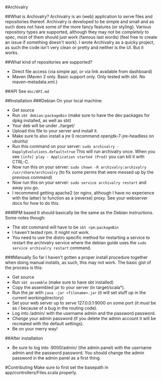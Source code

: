 #Archivalry

##What is Archivalry?
Archivalry is an (web) application to serve files and repositories thereof.
Archivalry is developed to be simple and small and as such does not have some of the more fancy features (or styling).
Various repository types are supported, although they may not be *completely* to spec, most of them should just work (famous last words) (feel free to create an issue if something doesn't work).
I wrote Archivalry as a quicky project, as such the code isn't very clean or pretty and neither is the UI. But it works.

##What kind of repositories are supported?
* Direct file access (via simple api, or via link available from dashboard)
* Maven (Maven 2 only. Basic support only. Only tested with sbt. No maven-metadata.xml.)

##API
See ````doc/API.md````

##Installation
###Debian
On your local machine:
* Get source
* Run ````sbt debian:packageBin```` (make sure to have the dev packages for dpkg installed, as well as sbt)
* Your deb will be under ./target/
* Upload this file to your server and install it.
* Make sure to also install a jre (I recommend openjdk-7-jre-headless on ubuntu)
* Run this command on your server: ````sudo archivalry -DapplyEvolutions.default=true```` This will run archivalry once. When you see ````[info] play - Application started (Prod)```` you can kill it with CTRL-C.
* Now run this on your server: ````sudo chown -R archivalry:archivalry /usr/share/archivalry```` (to fix some perms that were messed up by the previous command)
* Now run this on your server: ````sudo service archivalry restart```` and away you go.
* I recommend getting apache2 (or nginx, although I have no experience with the latter) to function as a (reverse) proxy. See your webserver docs for how to do this.

###RPM based
It should basically be the same as the Debian instructions.
Some notes though:
* The sbt command will have to be ````sbt rpm:packageBin````
* I haven't tested rpm. It might not work.
* You need to use the distro specific method for restarting a service to restart the archivalry service where the debian guide uses the ````sudo service archivalry restart```` command.

###Manually
So far I haven't gotten a proper install procedure together when doing manual installs, as such, this may not work.
The basic gist of the process is this:
* Get source
* Run ````sbt assemble```` (make sure to have sbt installed)
* Copy the assembled jar to your server (in target/scala*).
* Run the jar with ````java -jar <filename>.jar```` (it will set stuff up in the current workingdirectory)
* Set your web server up to serve 127.0.0.1:9000 on some port (it *must* be as / because of a bug in the routing code).
* Log into /admin/ with the username admin and the password password.
* *Change* your admin password (if you delete the admin account it will be recreated with the default settings).
* Be on your merry way!

##After installation
* Be sure to log into <server ip>:9000/admin/ (the admin panel) with the username admin and the password password. You should change the admin password in the admin panel as a first thing.

#Contributing
Make sure to first set the basepath in app/controllers/Files.scala properly.
